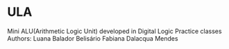 # ULA
Mini ALU(Arithmetic Logic Unit) developed in Digital Logic Practice classes
Authors: Luana Balador Belisário
         Fabiana Dalacqua Mendes
